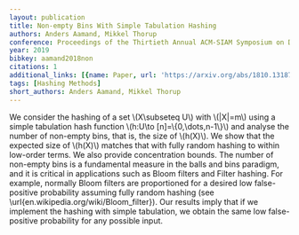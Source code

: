 ```yaml
---
layout: publication
title: Non-empty Bins With Simple Tabulation Hashing
authors: Anders Aamand, Mikkel Thorup
conference: Proceedings of the Thirtieth Annual ACM-SIAM Symposium on Discrete Algorithms
year: 2019
bibkey: aamand2018non
citations: 1
additional_links: [{name: Paper, url: 'https://arxiv.org/abs/1810.13187'}]
tags: [Hashing Methods]
short_authors: Anders Aamand, Mikkel Thorup
---
```

We consider the hashing of a set \\(X\subseteq U\\) with \\(|X|=m\\) using a simple
tabulation hash function \\(h:U\to [n]=\\{0,\dots,n-1\\}\\) and analyse the number of
non-empty bins, that is, the size of \\(h(X)\\). We show that the expected size of
\\(h(X)\\) matches that with fully random hashing to within low-order terms. We
also provide concentration bounds. The number of non-empty bins is a
fundamental measure in the balls and bins paradigm, and it is critical in
applications such as Bloom filters and Filter hashing. For example, normally
Bloom filters are proportioned for a desired low false-positive probability
assuming fully random hashing (see \url\{en.wikipedia.org/wiki/Bloom_filter\}).
Our results imply that if we implement the hashing with simple tabulation, we
obtain the same low false-positive probability for any possible input.
